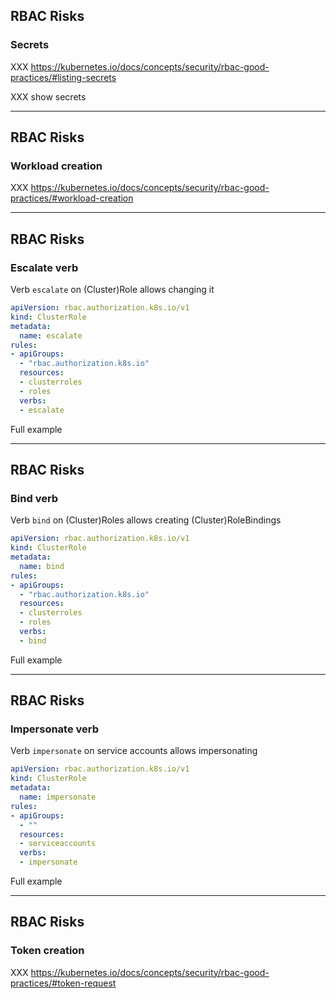 ## RBAC Risks

### Secrets

XXX https://kubernetes.io/docs/concepts/security/rbac-good-practices/#listing-secrets

XXX show secrets

---

## RBAC Risks

### Workload creation

XXX https://kubernetes.io/docs/concepts/security/rbac-good-practices/#workload-creation

---

## RBAC Risks

### Escalate verb

Verb `escalate` on (Cluster)Role allows changing it [](https://kubernetes.io/docs/concepts/security/rbac-good-practices/#escalate-verb) [](https://kubernetes.io/docs/reference/access-authn-authz/rbac/#restrictions-on-role-creation-or-update)

```yaml
apiVersion: rbac.authorization.k8s.io/v1
kind: ClusterRole
metadata:
  name: escalate
rules:
- apiGroups:
  - "rbac.authorization.k8s.io"
  resources:
  - clusterroles
  - roles
  verbs:
  - escalate
```

Full example [](https://infosecwriteups.com/the-bind-escalate-and-impersonate-verbs-in-the-kubernetes-cluster-e9635b4fbfc6)

---

## RBAC Risks

### Bind verb

Verb `bind` on (Cluster)Roles allows creating (Cluster)RoleBindings [](https://kubernetes.io/docs/concepts/security/rbac-good-practices/#bind-verb)

```yaml
apiVersion: rbac.authorization.k8s.io/v1
kind: ClusterRole
metadata:
  name: bind
rules:
- apiGroups:
  - "rbac.authorization.k8s.io"
  resources:
  - clusterroles
  - roles
  verbs:
  - bind
```

Full example [](https://infosecwriteups.com/the-bind-escalate-and-impersonate-verbs-in-the-kubernetes-cluster-e9635b4fbfc6)

---

## RBAC Risks

### Impersonate verb

Verb `impersonate` on service accounts allows impersonating [](https://kubernetes.io/docs/concepts/security/rbac-good-practices/#impersonate-verb)

```yaml
apiVersion: rbac.authorization.k8s.io/v1
kind: ClusterRole
metadata:
  name: impersonate
rules:
- apiGroups:
  - ""
  resources:
  - serviceaccounts
  verbs:
  - impersonate
```

Full example [](https://infosecwriteups.com/the-bind-escalate-and-impersonate-verbs-in-the-kubernetes-cluster-e9635b4fbfc6)

---

## RBAC Risks

### Token creation

XXX https://kubernetes.io/docs/concepts/security/rbac-good-practices/#token-request
